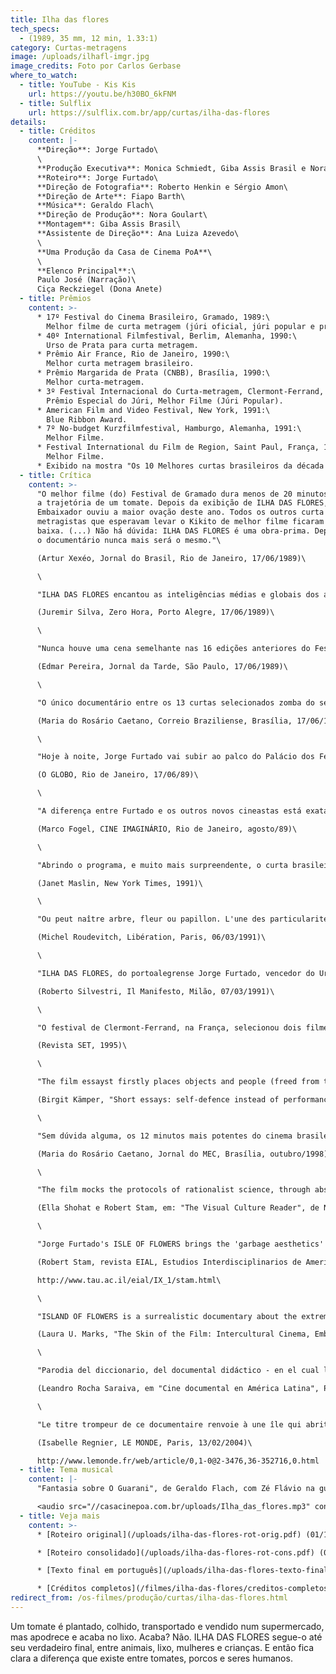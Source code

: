 ```yaml
---
title: Ilha das flores
tech_specs:
  - (1989, 35 mm, 12 min, 1.33:1)
category: Curtas-metragens
image: /uploads/ilhafl-imgr.jpg
image_credits: Foto por Carlos Gerbase
where_to_watch:
  - title: YouTube - Kis Kis
    url: https://youtu.be/h30BO_6kFNM
  - title: Sulflix
    url: https://sulflix.com.br/app/curtas/ilha-das-flores
details:
  - title: Créditos
    content: |-
      **Direção**: Jorge Furtado\
      \
      **Produção Executiva**: Monica Schmiedt, Giba Assis Brasil e Nora Goulart\
      **Roteiro**: Jorge Furtado\
      **Direção de Fotografia**: Roberto Henkin e Sérgio Amon\
      **Direção de Arte**: Fiapo Barth\
      **Música**: Geraldo Flach\
      **Direção de Produção**: Nora Goulart\
      **Montagem**: Giba Assis Brasil\
      **Assistente de Direção**: Ana Luiza Azevedo\
      \
      **Uma Produção da Casa de Cinema PoA**\
      \
      **Elenco Principal**:\
      Paulo José (Narração)\
      Ciça Reckziegel (Dona Anete)
  - title: Prêmios
    content: >-
      * 17º Festival do Cinema Brasileiro, Gramado, 1989:\
        Melhor filme de curta metragem (júri oficial, júri popular e prêmio da crítica), Melhor roteiro, Melhor montagem e mais 4 prêmios regionais (Melhor Filme, Melhor Direção, Melhor Roteiro e Melhor Montagem).
      * 40º International Filmfestival, Berlim, Alemanha, 1990:\
        Urso de Prata para curta metragem.
      * Prêmio Air France, Rio de Janeiro, 1990:\
        Melhor curta metragem brasileiro.
      * Prêmio Margarida de Prata (CNBB), Brasília, 1990:\
        Melhor curta-metragem.
      * 3º Festival Internacional do Curta-metragem, Clermont-Ferrand, França, 1991:\
        Prêmio Especial do Júri, Melhor Filme (Júri Popular).
      * American Film and Video Festival, New York, 1991:\
        Blue Ribbon Award.
      * 7º No-budget Kurzfilmfestival, Hamburgo, Alemanha, 1991:\
        Melhor Filme.
      * Festival International du Film de Region, Saint Paul, França, 1993:\
        Melhor Filme.
      * Exibido na mostra "Os 10 Melhores curtas brasileiros da década de 80", no Cineclube Estação Botafogo, Rio de Janeiro, 1990.
  - title: Crítica
    content: >-
      "O melhor filme (do) Festival de Gramado dura menos de 20 minutos e narra
      a trajetória de um tomate. Depois da exibição de ILHA DAS FLORES, o Cine
      Embaixador ouviu a maior ovação deste ano. Todos os outros curta
      metragistas que esperavam levar o Kikito de melhor filme ficaram de cabeça
      baixa. (...) Não há dúvida: ILHA DAS FLORES é uma obra-prima. Depois dele,
      o documentário nunca mais será o mesmo."\

      (Artur Xexéo, Jornal do Brasil, Rio de Janeiro, 17/06/1989)\

      \

      "ILHA DAS FLORES encantou as inteligências médias e globais dos artistas nacionais. Trata-se de uma obra redundante, demagógica, apelativa e incapaz de permitir a atividade do intelecto alheio. (...) Não há uma só novidade de conteúdo em ILHA DAS FLORES. Formalmente, é uma cartilha para analfabetos. A cena em que as pessoas recolhem lixo é capaz de superar os piores programas globais em chantagem emocional. A burguesia presente em Gramado delirou. (...) Usa-se um chavão sobre a liberdade, 'termo inexplicável mas de decodificação universal', ou qualquer coisa que o valha (...) para dar o fecho de ouro. O 'efeito Collor' funcionou outra vez."\

      (Juremir Silva, Zero Hora, Porto Alegre, 17/06/1989)\

      \

      "Nunca houve uma cena semelhante nas 16 edições anteriores do Festival de Gramado: toda a platéia que superlotava o Palácio dos Festivais aplaudindo de pé e histericamente, um curta metragem. (...) O Filme ILHA DAS FLORES, de 13 minutos de duração, bateu no Festival com o vigor de um CIDADÃO KANE: é novo, original, engraçado, contundente e, finalmente, emocionante, ao fechar se com uma citação de Cecília Meirelles: 'liberdade é um palavra que o sonho humano alimenta, que não há ninguém que explique e ninguém que não entenda'."\

      (Edmar Pereira, Jornal da Tarde, São Paulo, 17/06/1989)\

      \

      "O único documentário entre os 13 curtas selecionados zomba do seu próprio gênero. Desmonta com originalidade e vigor criativo o discurso paternalista que fundamenta a maioria dos documentários brasileiros (...), com uma narativa engenhosa que segue num crescendo de tirar o fôlego. (...) ILHA DAS FLORES é o resultado de uma alquimia muito especial, onde tudo dá certo. É um curta bem humorado, sem com isso transformar a desgraça (...) em matéria de riso. Jorge Furtado inventa assim o documentário crueldade."\

      (Maria do Rosário Caetano, Correio Braziliense, Brasília, 17/06/1989)\

      \

      "Hoje à noite, Jorge Furtado vai subir ao palco do Palácio dos Festivais para receber o seu Kikito de melhor curta-metragista em Gramado. (...) Se isso não acontecer, entrarão em ação a polícia, os bombeiros, o Exército, a Marinha e até os escoteiros-mirins. Seria uma injustiça, um roubo, um acinte, uma vergonha. O seu ILHA DAS FLORES, apresentado anteontem, é a coisa mais original produzida pelo cinema brasileiro nos últimos dez anos, pelo menos. E isso é o mínimo que se pode dizer."\

      (O GLOBO, Rio de Janeiro, 17/06/89)\

      \

      "A diferença entre Furtado e os outros novos cineastas está exatamente aí: o diretor conhece seu público como a palma da mão, e sabe o que pode e o que não vai agradar aos jovens. (...) Mas a verdadeira marca pessoal do autor está na emoção: ninguém dentre os espectadores pode sair de um filme de Jorge Furtado sem pensar. A proeza dele é conseguir falar do tema que quiser (miséria, futebol, prisão) para um público pouco seletivo e, mesmo assim, fazê-lo refletir. Ponto para Furtado."\

      (Marco Fogel, CINE IMAGINÁRIO, Rio de Janeiro, agosto/89)\

      \

      "Abrindo o programa, e muito mais surpreendente, o curta brasileiro Ilha das Flores, que através de uma narração sarcástica constrói uma pirâmide de informações que envolvem a jornada de um tomate da plantação ao lixo. Dirigido por Jorge Furtado, o filme parece fácil e irreverente em seu início, mas é construído num crescendo de indignação que faz com que alcance o seu real propósito".\

      (Janet Maslin, New York Times, 1991)\

      \

      "Ou peut naître arbre, fleur ou papillon. L'une des particularités de ILHA DAS FLORES (prix de la presse et du public du XIIIe Festival de Clermont- Ferrand) est d'être dépourvue de végétaux odoriférant, sinon de mauvaises odeurs. Ce docucu donc, traite doctement (et sobrement, avec un humour sousjacent et sans excès de fioritures) des rapports production-distribution-consommation à partir d'une plantation de tomates."\

      (Michel Roudevitch, Libération, Paris, 06/03/1991)\

      \

      "ILHA DAS FLORES, do portoalegrense Jorge Furtado, vencedor do Urso de Prata em Berlim'90, é um filme político que faz rir com sarcasmo do início ao fim. Em apenas 13 minutos, diz tudo aquilo que é preciso saber sobre quem é responsável pelo massacre do planeta Terra, partindo do lixo e de um tomate."\

      (Roberto Silvestri, Il Manifesto, Milão, 07/03/1991)\

      \

      "O festival de Clermont-Ferrand, na França, selecionou dois filmes brasileiros para constarem na lista dos cem mais importantes curtas na história do cinema. Os escolhidos foram: Couro de Gato (1962), de Joaquim Pedro de Andrade e Ilha das Flores (1989) de Jorge Furtado."\

      (Revista SET, 1995)\

      \

      "The film essayst firstly places objects and people (freed from their individuality) together on an equal level: the tomato and the human in ILHA DAS FLORES, for me the prototype of the essayistic short film. The simplification equals the provocation which unearths the conflict: capitalism creates social misery. The essay film is an attempt to open up a complex theme; the unity of time and space is fundamentally exploded through this."\

      (Birgit Kämper, "Short essays: self-defence instead of performance", catálogo do Festival de Hamburgo 1996)\

      \

      "Sem dúvida alguma, os 12 minutos mais potentes do cinema brasileiro. (...) O texto é dirigido em tom irônico por Jorge Furtado a 'extraterrestres' - que desconhecem tudo sobre os seres humanos, seu planeta, seus sistemas econômicos, suas crenças, suas prioridades, seu conceito de liberdade. No fundo, Jorge Furtado e equipe (a turma da Casa de Cinema de Porto Alegre) promovem densa reflexão sobre o destino do homem pobre, aquele que não conquistou seus direitos de cidadão, e por isso disputa o lixo com porcos."\

      (Maria do Rosário Caetano, Jornal do MEC, Brasília, outubro/1998)\

      \

      "The film mocks the protocols of rationalist science, through absurd classificatory schemes ('Dona Anete is a Roman Catholic female biped mammal') and tautological syllogisms ('Mr Suzuki is japanese, and therefore a human being'). Humor becomes a kind of trap: the spectator who begins by laughing ends up, if not crying, at least reflecting very seriously."\

      (Ella Shohat e Robert Stam, em: "The Visual Culture Reader", de Nicholas Mirzoeff (org), Ed Routledge, Londres, 1998)\

      \

      "Jorge Furtado's ISLE OF FLOWERS brings the 'garbage aesthetics' into the postmodern era, while also demonstrating the cinema's capacity as a vehicle for political/aesthetic reflexion. Rather than an aestheticization of garbage, here garbage is both theme and formal strategy. Described by its author as a 'letter to a Martian who knows nothing of the earth and its social systems', Furtado's short uses Monty Python-style animation, archival footage, and parodic/reflexive documentary techniques to indict the distribution of wealth and food around the world."\

      (Robert Stam, revista EIAL, Estudios Interdisciplinarios de America Latina y el Caribe, número 9-1, junho/1998)\

      http://www.tau.ac.il/eial/IX_1/stam.html\

      \

      "ISLAND OF FLOWERS is a surrealistic documentary about the extremely poor people who live around and eke their livelihood from a garbage dump outside Rio de Janeiro. In five minutes, the film demonstrates with wicked economy the inexorable logic of making equations between money, commodities and lives. It is a savage critique of the process of capitalist abstraction, recreating in reverse the accordion-like movement whereby human suffering is transmuted into value."\

      (Laura U. Marks, "The Skin of the Film: Intercultural Cinema, Embodiment, and the Senses", Duke University Press, Durham, EUA, 2000)\

      \

      "Parodia del diccionario, del documental didáctico - en el cual las imágenes sólo ilustran la narración -, del grueso de los reportajes en la televisión. Pero, en el fondo, parodia de la matriz de estos discursos: la ciencia positivista. (...) En la imagen final, el ser humano aparece como ese ser único, mucho más allá de cualquier definición. (...) En la situación de mayor degradación, por una escritura compuesta de foco, luz y velocidad, el registro cinematográfico sugiere la transcendencia del tiempo de la existencia. Ser entre entes es en el hombre y en su libertad esencial donde habita, aunque masacrado, el único sentido. El parodiador se revela como un humanista."\

      (Leandro Rocha Saraiva, em "Cine documental en América Latina", Paulo Paranaguá (org.), Ediciones Cátedra, Madrid, 2003)\

      \

      "Le titre trompeur de ce documentaire renvoie à une île qui abrite une immense décharge publique où un éleveur de porcs, après avoir nourri ses bêtes, laisse les habitants faméliques glaner leur nourriture. A partir de photos, de papiers découpés, d'images filmées, Furtado lance avec un humour glaçant un réquisitoire contre la barbarie en général et le capitalisme en particulier."\

      (Isabelle Regnier, LE MONDE, Paris, 13/02/2004)\

      http://www.lemonde.fr/web/article/0,1-0@2-3476,36-352716,0.html
  - title: Tema musical
    content: |-
      "Fantasia sobre O Guarani", de Geraldo Flach, com Zé Flávio na guitarra

      <audio src="//casacinepoa.com.br/uploads/Ilha_das_flores.mp3" controls />
  - title: Veja mais
    content: >-
      * [Roteiro original](/uploads/ilha-das-flores-rot-orig.pdf) (01/12/1988)

      * [Roteiro consolidado](/uploads/ilha-das-flores-rot-cons.pdf) (01/03/1989)

      * [Texto final em português](/uploads/ilha-das-flores-texto-final.pdf) (01/05/1989)

      * [Créditos completos](/filmes/ilha-das-flores/creditos-completos)
redirect_from: /os-filmes/produção/curtas/ilha-das-flores.html
---
```

Um tomate é plantado, colhido, transportado e vendido num supermercado, mas apodrece e acaba no lixo. Acaba? Não. ILHA DAS FLORES segue-o até seu verdadeiro final, entre animais, lixo, mulheres e crianças. E então fica clara a diferença que existe entre tomates, porcos e seres humanos.
